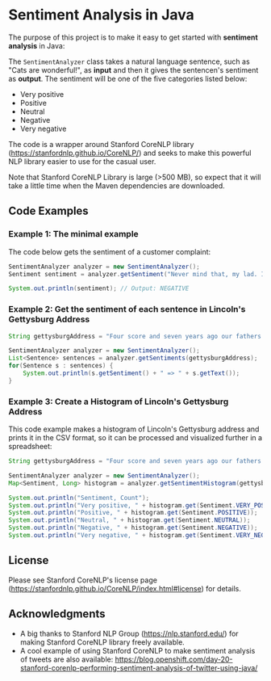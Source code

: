 # Sentiment Analysis in Java

The purpose of this project is to make it easy to get started with **sentiment analysis** in Java:

The `SentimentAnalyzer` class takes a natural language sentence, such as "Cats are wonderful!", as **input** and then it gives the sentencen's sentiment as **output**. The sentiment will be one of the five categories listed below:

* Very positive
* Positive
* Neutral
* Negative
* Very negative

The code is a wrapper around Stanford CoreNLP library (https://stanfordnlp.github.io/CoreNLP/) and seeks to make this powerful NLP library easier to use for the casual user.

Note that Stanford CoreNLP Library is large (>500 MB), so expect that it will take a little time when the Maven dependencies are downloaded.

## Code Examples

### Example 1: The minimal example
The code below gets the sentiment of a customer complaint:

```java
SentimentAnalyzer analyzer = new SentimentAnalyzer();
Sentiment sentiment = analyzer.getSentiment("Never mind that, my lad. I wish to complain about this parrot what I purchased not half an hour ago from this very boutique.");

System.out.println(sentiment); // Output: NEGATIVE
```

### Example 2: Get the sentiment of each sentence in Lincoln's Gettysburg Address

```java
String gettysburgAddress = "Four score and seven years ago our fathers brought forth, upon this continent, a new nation, conceived in liberty, and dedicated to the proposition that all men are created equal. Now we are engaged in a great civil war, testing whether that nation, or any nation so conceived, and so dedicated, can long endure. We are met on a great battle field of that war. We come to dedicate a portion of it, as a final resting place for those who died here, that the nation might live. This we may, in all propriety do. But, in a larger sense, we can not dedicate we can not consecrate we can not hallow, this ground The brave men, living and dead, who struggled here, have hallowed it, far above our poor power to add or detract. The world will little note, nor long remember what we say here; while it can never forget what they did here. It is rather for us, the living, we here be dedicated to the great task remaining before us that, from these honored dead we take increased devotion to that cause for which they here, gave the last full measure of devotion that we here highly resolve these dead shall not have died in vain; that the nation, shall have a new birth of freedom, and that government of the people, by the people, for the people, shall not perish from the earth.";

SentimentAnalyzer analyzer = new SentimentAnalyzer();
List<Sentence> sentences = analyzer.getSentiments(gettysburgAddress);
for(Sentence s : sentences) {
    System.out.println(s.getSentiment() + " => " + s.getText());
}
```

### Example 3: Create a Histogram of Lincoln's Gettysburg Address
This code example makes a histogram of Lincoln's Gettysburg address and prints it in the CSV format, so it can be processed and visualized further in a spreadsheet:  

```java
String gettysburgAddress = "Four score and seven years ago our fathers brought forth, upon this continent, a new nation, conceived in liberty, and dedicated to the proposition that all men are created equal. Now we are engaged in a great civil war, testing whether that nation, or any nation so conceived, and so dedicated, can long endure. We are met on a great battle field of that war. We come to dedicate a portion of it, as a final resting place for those who died here, that the nation might live. This we may, in all propriety do. But, in a larger sense, we can not dedicate we can not consecrate we can not hallow, this ground The brave men, living and dead, who struggled here, have hallowed it, far above our poor power to add or detract. The world will little note, nor long remember what we say here; while it can never forget what they did here. It is rather for us, the living, we here be dedicated to the great task remaining before us that, from these honored dead we take increased devotion to that cause for which they here, gave the last full measure of devotion that we here highly resolve these dead shall not have died in vain; that the nation, shall have a new birth of freedom, and that government of the people, by the people, for the people, shall not perish from the earth.";

SentimentAnalyzer analyzer = new SentimentAnalyzer();
Map<Sentiment, Long> histogram = analyzer.getSentimentHistogram(gettysburgAddress);

System.out.println("Sentiment, Count");
System.out.println("Very positive, " + histogram.get(Sentiment.VERY_POSITIVE));
System.out.println("Positive, " + histogram.get(Sentiment.POSITIVE));
System.out.println("Neutral, " + histogram.get(Sentiment.NEUTRAL));
System.out.println("Negative, " + histogram.get(Sentiment.NEGATIVE));
System.out.println("Very negative, " + histogram.get(Sentiment.VERY_NEGATIVE));
```

## License

Please see Stanford CoreNLP's license page (https://stanfordnlp.github.io/CoreNLP/index.html#license) for details. 

## Acknowledgments

* A big thanks to Stanford NLP Group (https://nlp.stanford.edu/) for making Stanford CoreNLP library freely available. 
* A cool example of using Stanford CoreNLP to make sentiment analysis of tweets are also available: https://blog.openshift.com/day-20-stanford-corenlp-performing-sentiment-analysis-of-twitter-using-java/
